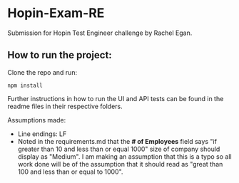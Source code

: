 # Hopin-Exam-RE
Submission for Hopin Test Engineer challenge by Rachel Egan.

## How to run the project:

Clone the repo and run:
```
npm install
```

Further instructions in how to run the UI and API tests can be found in the readme files in their respective folders.

Assumptions made:
- Line endings: LF
- Noted in the requirements.md that the **# of Employees** field says "if greater than 10 and less than or equal 1000" size of company should display as "Medium". I am making an assumption that this is a typo so all work done will be of the assumption that it should read as "great than 100 and less than or equal to 1000". 
